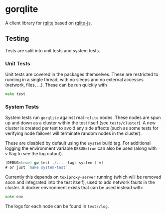 # gorqlite
A client library for [rqlite](https://github.com/rqlite/rqlite) based on [rqlite-js](https://github.com/rqlite/rqlite-js).

## Testing
Tests are split into unit tests and system tests.

### Unit Tests
Unit tests are covered in the packages themselves. These are restricted to running in a single thread, with no sleeps and no external accesses (network, files, ...). These can be run quickly with
```go
make test
```

### System Tests
System tests run `gorqlite` against real `rqlite` nodes. These nodes are spun up and down as a cluster within the test itself (see `tests/cluster`). A new cluster is created per test to avoid any side affects (such as some tests for verifying node failover will terminate random nodes in the cluster).

These are disabled by default using the `system` build tag. For additional logging the environment variable `DEBUG=true` can also be used (along with `-v` flag to see the log output).
```go
[DEBUG=true] go test ./... -tags system [-v]
# or just `make system-test`
```

Currently this depends on `toxiproxy-server` running (which will be removed soon and integrated into the test itself), used to add network faults in the cluster. A docker environment exists that can be used instead with:
```go
make env
```

The logs for each node can be found in `tests/log`.
